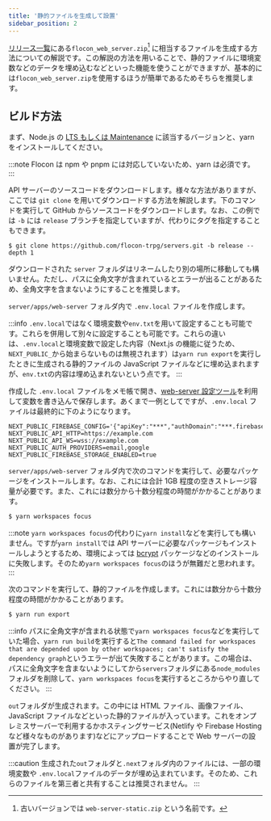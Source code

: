```yaml
---
title: '静的ファイルを生成して設置'
sidebar_position: 2
---
```


[リリース一覧](https://github.com/flocon-trpg/servers/releases)にある`flocon_web_server.zip`[^1] に相当するファイルを生成する方法についての解説です。この解説の方法を用いることで、静的ファイルに環境変数などのデータを埋め込むなどといった機能を使うことができますが、基本的には`flocon_web_server.zip`を使用するほうが簡単であるためそちらを推奨します。

## ビルド方法

まず、Node.js の [LTS もしくは Maintenance](https://github.com/nodejs/Release#release-schedule) に該当するバージョンと、yarn をインストールしてください。

:::note
Flocon は npm や pnpm には対応していないため、yarn は必須です。
:::

API サーバーのソースコードをダウンロードします。様々な方法がありますが、ここでは `git clone` を用いてダウンロードする方法を解説します。下のコマンドを実行して GitHub からソースコードをダウンロードします。なお、この例では `-b` には `release` ブランチを指定していますが、代わりにタグを指定することもできます。

```console
$ git clone https://github.com/flocon-trpg/servers.git -b release --depth 1
```

ダウンロードされた `server` フォルダはリネームしたり別の場所に移動しても構いません。ただし、パスに全角文字が含まれているとエラーが出ることがあるため、全角文字を含まないようにすることを推奨します。

`server/apps/web-server` フォルダ内で `.env.local` ファイルを作成します。

:::info
`.env.local`ではなく環境変数や`env.txt`を用いて設定することも可能です。これらを併用して別々に設定することも可能です。これらの違いは、`.env.local`と環境変数で設定した内容（Next.js の機能に従うため、`NEXT_PUBLIC_`から始まらないものは無視されます）は`yarn run export`を実行したときに生成される静的ファイルの JavaScript ファイルなどに埋め込まれますが、`env.txt`の内容は埋め込まれないという点です。
:::

作成した `.env.local` ファイルをメモ帳で開き、[web-server 設定ツール](https://tools.flocon.app/web-server)を利用して変数を書き込んで保存します。あくまで一例としてですが、`.env.local` ファイルは最終的に下のようになります。

```env
NEXT_PUBLIC_FIREBASE_CONFIG='{"apiKey":"***","authDomain":"***.firebaseapp.com","databaseURL":"https://***.firebaseio.com","projectId":"***","storageBucket":"***.appspot.com","messagingSenderId":"***","appId":"***"}'
NEXT_PUBLIC_API_HTTP=https://example.com
NEXT_PUBLIC_API_WS=wss://example.com
NEXT_PUBLIC_AUTH_PROVIDERS=email,google
NEXT_PUBLIC_FIREBASE_STORAGE_ENABLED=true
```

`server/apps/web-server` フォルダ内で次のコマンドを実行して、必要なパッケージをインストールします。なお、これには合計 1GB 程度の空きストレージ容量が必要です。また、これには数分から十数分程度の時間がかかることがあります。

```bash
$ yarn workspaces focus
```

:::note
`yarn workspaces focus`の代わりに`yarn install`などを実行しても構いません。ですが`yarn install`では API サーバーに必要なパッケージもインストールしようとするため、環境によっては [bcrypt](https://www.npmjs.com/package/bcrypt) パッケージなどのインストールに失敗します。そのため`yarn workspaces focus`のほうが無難だと思われます。
:::

次のコマンドを実行して、静的ファイルを作成します。これには数分から十数分程度の時間がかかることがあります。

```bash
$ yarn run export
```

:::info
パスに全角文字が含まれる状態で`yarn workspaces focus`などを実行していた場合、`yarn run build`を実行すると`The command failed for workspaces that are depended upon by other workspaces; can't satisfy the dependency graph`というエラーが出て失敗することがあります。この場合は、パスに全角文字を含まないようにしてから`servers`フォルダにある`node_modules`フォルダを削除して、`yarn workspaces focus`を実行するところからやり直してください。
:::

`out`フォルダが生成されます。この中には HTML ファイル、画像ファイル、JavaScript ファイルなどといった静的ファイルが入っています。これをオンプレミスサーバーで利用するかホスティングサービス(Netlify や Firebase Hosting など様々なものがあります)などにアップロードすることで Web サーバーの設置が完了します。

:::caution
生成された`out`フォルダと`.next`フォルダ内のファイルには、一部の環境変数や `.env.local`ファイルのデータが埋め込まれています。そのため、これらのファイルを第三者と共有することは推奨されません。
:::

[^1]: 古いバージョンでは `web-server-static.zip` という名前です。
